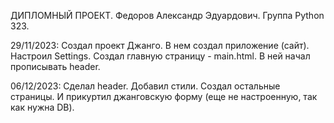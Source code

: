 ДИПЛОМНЫЙ ПРОЕКТ. 
Федоров Александр Эдуардович. 
Группа Python 323. 

29/11/2023: Создал проект Джанго. В нем создал приложение (сайт). Настроил Settings. Создал главную страницу - main.html. В ней начал прописывать header.

06/12/2023: Сделал header. Добавил стили. Создал остальные страницы. И прикуртил джанговскую форму (еще не настроенную, так как нужна DB).

